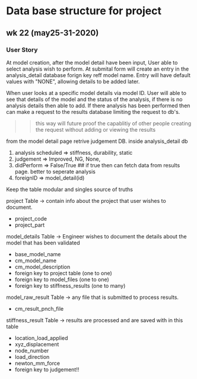 # Data base structure for project

## wk 22 (may25-31-2020)


### User Story
At model creation, after the model detail have been input, User able to select analysis wish to perform. At submital form will create an entry in the analysis_detail database forign key reff model name. Entry will have default values with "NONE", allowing details to be added later. 

When user looks at a specific model details via model ID. User will able to see that details of the model and the status of the analysis, if there is no analysis details then able to add. If there analysis has been performed then can make a request to the results database limiting the request to db's. 

>> this way will future proof the capablitiy of other people creating the request without adding or viewing the results


from the model detail page retrive judgement DB. 
inside analysis_detail db

1. analysis scheduled => stiffness, durability, static
2. judgement  => Improved, NG, None,
3. didPerform => False/True  ## if true then can fetch data from results page. better to seperate analysis 
4. foreignID => model_detail(id)




Keep the table modular and singles source of truths

project Table -> contain info about the project that user wishes to document.

- project_code
- project_part

model_details Table -> Engineer wishes to document the details about the model that has been validated

- base_model_name
- cm_model_name
- cm_model_description
- foreign key to project table (one to one)
- foreign key to model_files (one to one)
- foreign key to stiffness_results (one to many)

model_raw_result Table -> any file that is submitted to process results.

- cm_result_pnch_file

stiffness_result Table -> results are processed and are saved with in this table

- location_load_applied
- xyz_displacement
- node_number
- load_direction
- newton_mm_force
- foreign key to judgement!!
